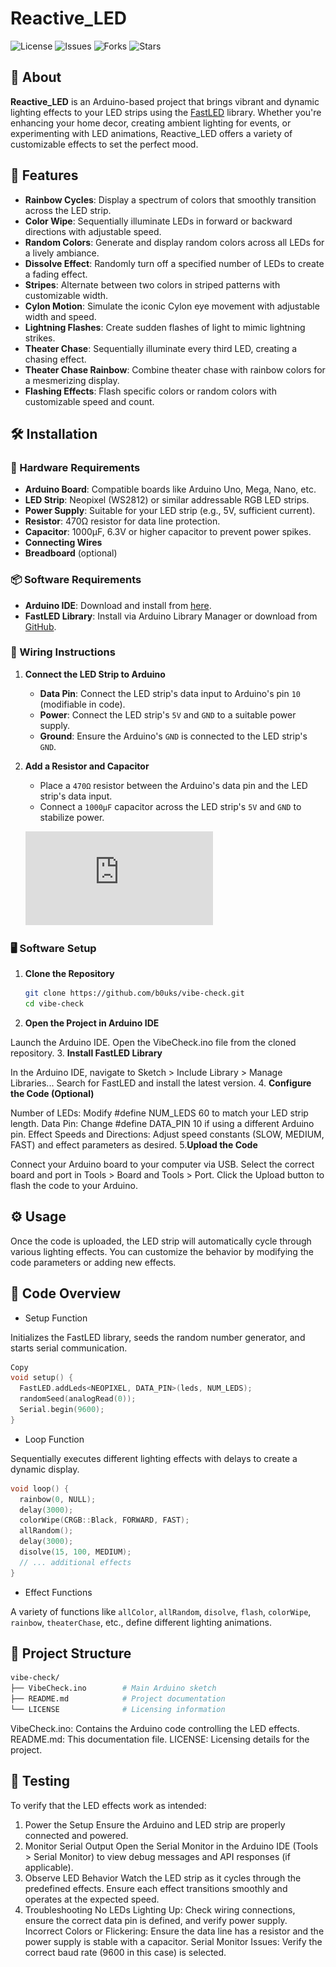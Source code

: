 # Reactive_LED

![License](https://img.shields.io/github/license/b0uks/reactive_LED)
![Issues](https://img.shields.io/github/issues/b0uks/reactive_LED)
![Forks](https://img.shields.io/github/forks/b0uks/reactive_LED)
![Stars](https://img.shields.io/github/stars/b0uks/reactive_LED)

## 📖 About

**Reactive_LED** is an Arduino-based project that brings vibrant and dynamic lighting effects to your LED strips using the [FastLED](https://fastled.io/) library. Whether you're enhancing your home decor, creating ambient lighting for events, or experimenting with LED animations, Reactive_LED offers a variety of customizable effects to set the perfect mood.

## 🚀 Features

- **Rainbow Cycles**: Display a spectrum of colors that smoothly transition across the LED strip.
- **Color Wipe**: Sequentially illuminate LEDs in forward or backward directions with adjustable speed.
- **Random Colors**: Generate and display random colors across all LEDs for a lively ambiance.
- **Dissolve Effect**: Randomly turn off a specified number of LEDs to create a fading effect.
- **Stripes**: Alternate between two colors in striped patterns with customizable width.
- **Cylon Motion**: Simulate the iconic Cylon eye movement with adjustable width and speed.
- **Lightning Flashes**: Create sudden flashes of light to mimic lightning strikes.
- **Theater Chase**: Sequentially illuminate every third LED, creating a chasing effect.
- **Theater Chase Rainbow**: Combine theater chase with rainbow colors for a mesmerizing display.
- **Flashing Effects**: Flash specific colors or random colors with customizable speed and count.

## 🛠️ Installation

### 🔧 Hardware Requirements

- **Arduino Board**: Compatible boards like Arduino Uno, Mega, Nano, etc.
- **LED Strip**: Neopixel (WS2812) or similar addressable RGB LED strips.
- **Power Supply**: Suitable for your LED strip (e.g., 5V, sufficient current).
- **Resistor**: 470Ω resistor for data line protection.
- **Capacitor**: 1000µF, 6.3V or higher capacitor to prevent power spikes.
- **Connecting Wires**
- **Breadboard** (optional)

### 📦 Software Requirements

- **Arduino IDE**: Download and install from [here](https://www.arduino.cc/en/software).
- **FastLED Library**: Install via Arduino Library Manager or download from [GitHub](https://github.com/FastLED/FastLED).

### 🔌 Wiring Instructions

1. **Connect the LED Strip to Arduino**
   - **Data Pin**: Connect the LED strip's data input to Arduino's pin `10` (modifiable in code).
   - **Power**: Connect the LED strip's `5V` and `GND` to a suitable power supply.
   - **Ground**: Ensure the Arduino's `GND` is connected to the LED strip's `GND`.

2. **Add a Resistor and Capacitor**
   - Place a `470Ω` resistor between the Arduino's data pin and the LED strip's data input.
   - Connect a `1000µF` capacitor across the LED strip's `5V` and `GND` to stabilize power.


   ![Wiring Diagram](https://github.com/b0uks/reactive_LED/blob/main/LED_IDA_bb.pdf)

### 🖥️ Software Setup

1. **Clone the Repository**

   ```bash
   git clone https://github.com/b0uks/vibe-check.git
   cd vibe-check
   ```
2. **Open the Project in Arduino IDE**

Launch the Arduino IDE.
Open the VibeCheck.ino file from the cloned repository.
3. **Install FastLED Library**

In the Arduino IDE, navigate to Sketch > Include Library > Manage Libraries...
Search for FastLED and install the latest version.
4. **Configure the Code (Optional)**

Number of LEDs: Modify #define NUM_LEDS 60 to match your LED strip length.
Data Pin: Change #define DATA_PIN 10 if using a different Arduino pin.
Effect Speeds and Directions: Adjust speed constants (SLOW, MEDIUM, FAST) and effect parameters as desired.
5.**Upload the Code**

Connect your Arduino board to your computer via USB.
Select the correct board and port in Tools > Board and Tools > Port.
Click the Upload button to flash the code to your Arduino.
## ⚙️ Usage
Once the code is uploaded, the LED strip will automatically cycle through various lighting effects. You can customize the behavior by modifying the code parameters or adding new effects.

## 📜 Code Overview
- Setup Function

Initializes the FastLED library, seeds the random number generator, and starts serial communication.

```cpp
Copy
void setup() { 
  FastLED.addLeds<NEOPIXEL, DATA_PIN>(leds, NUM_LEDS);
  randomSeed(analogRead(0));
  Serial.begin(9600);
}
```
- Loop Function

Sequentially executes different lighting effects with delays to create a dynamic display.

```cpp
void loop() { 
  rainbow(0, NULL);
  delay(3000);
  colorWipe(CRGB::Black, FORWARD, FAST);
  allRandom();
  delay(3000);
  disolve(15, 100, MEDIUM);
  // ... additional effects
}
```
- Effect Functions

A variety of functions like `allColor`, `allRandom`, `disolve`, `flash`, `colorWipe`, `rainbow`, `theaterChase`, etc., define different lighting animations.

## 📁 Project Structure
```bash
vibe-check/
├── VibeCheck.ino        # Main Arduino sketch
├── README.md            # Project documentation
└── LICENSE              # Licensing information
```
VibeCheck.ino: Contains the Arduino code controlling the LED effects.
README.md: This documentation file.
LICENSE: Licensing details for the project.
## 🧪 Testing
To verify that the LED effects work as intended:
1. Power the Setup
Ensure the Arduino and LED strip are properly connected and powered.
2. Monitor Serial Output
Open the Serial Monitor in the Arduino IDE (Tools > Serial Monitor) to view debug messages and API responses (if applicable).
3. Observe LED Behavior
Watch the LED strip as it cycles through the predefined effects. Ensure each effect transitions smoothly and operates at the expected speed.
4. Troubleshooting
No LEDs Lighting Up: Check wiring connections, ensure the correct data pin is defined, and verify power supply.
Incorrect Colors or Flickering: Ensure the data line has a resistor and the power supply is stable with a capacitor.
Serial Monitor Issues: Verify the correct baud rate (9600 in this case) is selected.
